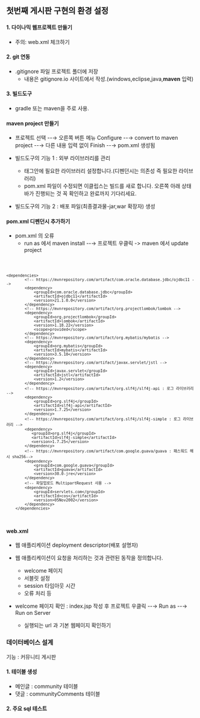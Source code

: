 ## 첫번째 게시판 구현의 환경 설정

#### 1. 다이나믹 웹프로젝트 만들기
* 주의: web.xml 체크하기

#### 2. git 연동
* .gitignore 파일 프로젝트 폴더에 저장
   * 내용은 gitignore.io 사이트에서 작성.(windows,eclipse,java,__maven__ 입력)

#### 3. 빌드도구
* gradle 또는 maven을 주로 사용.

#### maven project 만들기
+ 프로젝트 선택 --→ 오른쪽 버튼 메뉴 Configure --→ convert to maven project --→ 다른 내용 입력 없이 Finish --→ pom.xml 생성됨
+ 빌드도구의 기능 1 : 외부 라이브러리를 관리
	+ <dependencies></dependencies> 태그안에 필요한 라이브러리 설정합니다.(디펜던시는 의존성 즉 필요한 라이브러리)
	+ pom.xml 파일이 수정되면 이클립스는 빌드를 새로 합니다. 오른쪽 아래 상태바가 진행되는 것 꼭 확인하고 완료까지 기다리세요.

+ 빌드도구의 기능 2 : 배포 파일(최종결과물-jar,war 확장자) 생성

#### pom.xml  디펜던시 추가하기
+ pom.xml 의 오류
	+ run as 에서 maven install --→ 프로젝트 우클릭 -> maven 에서 update project
	
<code>

	<dependencies>
			<!-- https://mvnrepository.com/artifact/com.oracle.database.jdbc/ojdbc11 -->
			<dependency>
				<groupId>com.oracle.database.jdbc</groupId>
				<artifactId>ojdbc11</artifactId>
				<version>21.1.0.0</version>
			</dependency>
			<!-- https://mvnrepository.com/artifact/org.projectlombok/lombok -->
			<dependency>
				<groupId>org.projectlombok</groupId>
				<artifactId>lombok</artifactId>
				<version>1.18.22</version>
				<scope>provided</scope>
			</dependency>
			<!-- https://mvnrepository.com/artifact/org.mybatis/mybatis -->
			<dependency>
				<groupId>org.mybatis</groupId>
				<artifactId>mybatis</artifactId>
				<version>3.5.10</version>
			</dependency>
			<!-- https://mvnrepository.com/artifact/javax.servlet/jstl -->
			<dependency>
				<groupId>javax.servlet</groupId>
				<artifactId>jstl</artifactId>
				<version>1.2</version>
			</dependency>
			<!-- https://mvnrepository.com/artifact/org.slf4j/slf4j-api : 로그 라이브러리 -->
			<dependency>
			    <groupId>org.slf4j</groupId>
			    <artifactId>slf4j-api</artifactId>
			    <version>1.7.25</version>
			</dependency>
			<!-- https://mvnrepository.com/artifact/org.slf4j/slf4j-simple : 로그 라이브러리 -->
			<dependency>
			   <groupId>org.slf4j</groupId>
			   <artifactId>slf4j-simple</artifactId>
			   <version>1.7.25</version>
			</dependency>		
			<!-- https://mvnrepository.com/artifact/com.google.guava/guava : 패스워드 해시 sha256-->
			<dependency>
			    <groupId>com.google.guava</groupId>
			    <artifactId>guava</artifactId>
			    <version>30.0-jre</version>
			</dependency>
			<!-- 파일업로드 MultipartRequest 사용 -->
			<dependency>
				<groupId>servlets.com</groupId>
				<artifactId>cos</artifactId>
				<version>05Nov2002</version>
			</dependency>
		</dependencies>			
</code>

#### web.xml 
+ 웹 애플리케이션 deployment descriptor(배포 설명자)
+ 웹 애플리케이션이 요청을 처리하는 것과 관련된 동작을 정의합니다. 

	+ welcome 페이지
	+ 서블릿 설정
	+ session 타임아웃 시간
	+ 오류 처리 등

+ 	welcome 페이지 확인 : index.jsp 작성 후 프로젝트 우클릭 --→ Run as --→ Run on Server
	+ 실행되는 url 과 기본 웹페이지 확인하기

### 데이터베이스 설계
기능 : 커뮤니티 게시판

#### 1. 테이블 생성
+ 메인글 : community 테이블
+ 댓글 : communityComments 테이블 

#### 2. 주요 sql 테스트

